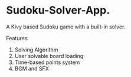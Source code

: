 # Sudoku-Solver-App.

A Kivy based Sudoku game with a built-in solver.

Features:
1. Solving Algorithm
2. User solvable board loading
3. Time-based points system
4. BGM and SFX
